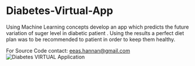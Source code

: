# Diabetes-Virtual-App
Using Machine Learning concepts develop an app which predicts the future variation of suger level in diabetic patient . Using the results a perfect diet plan was to be recommended to patient in order to keep them healthy.

For Source Code contact: eeas.hannan@gmail.com
![Diabetes VIRTUAL Application](https://user-images.githubusercontent.com/89446907/132130958-927aa9dc-f1e4-4c5e-9e7a-924cc47e4b2c.png)

